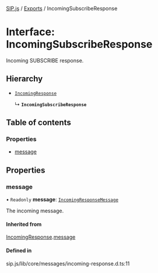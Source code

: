 [SIP.js](../README.md) / [Exports](../modules.md) / IncomingSubscribeResponse

# Interface: IncomingSubscribeResponse

Incoming SUBSCRIBE response.

## Hierarchy

- [`IncomingResponse`](IncomingResponse.md)

  ↳ **`IncomingSubscribeResponse`**

## Table of contents

### Properties

- [message](IncomingSubscribeResponse.md#message)

## Properties

### message

• `Readonly` **message**: [`IncomingResponseMessage`](../classes/IncomingResponseMessage.md)

The incoming message.

#### Inherited from

[IncomingResponse](IncomingResponse.md).[message](IncomingResponse.md#message)

#### Defined in

sip.js/lib/core/messages/incoming-response.d.ts:11
